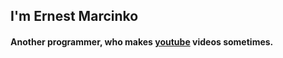 ## I'm Ernest Marcinko

#### Another programmer, who makes [youtube](https://www.youtube.com/@ernestmarcinko) videos sometimes.